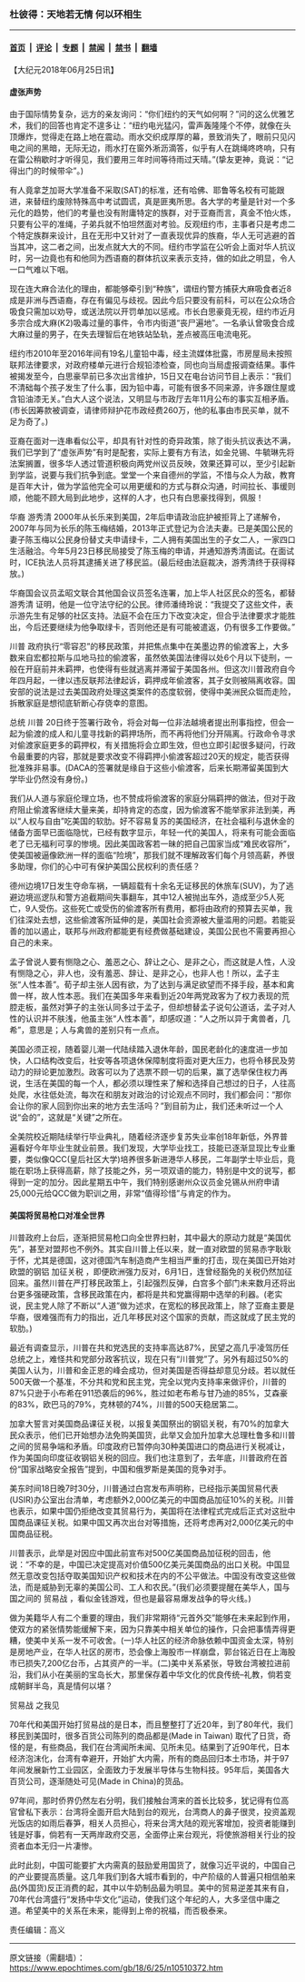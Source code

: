 ### 杜彼得：天地若无情 何以环相生

---

#### [首页](../../../..?n10510372) &nbsp;|&nbsp; [评论](../../../../../epoch-comment?n10510372) &nbsp;|&nbsp; [专题](../../../../../epoch-special?n10510372) &nbsp;|&nbsp; [禁闻](../../../../../epoch-news?n10510372) &nbsp;|&nbsp; [禁书](../../../../../books?n10510372) &nbsp;|&nbsp; [翻墙](https://github.com/gfw-breaker/nogfw/blob/master/README.md?n10510372)


<div class="post_content" id="artbody" itemprop="articleBody">
 <!-- article content begin -->
 <p>
  【大纪元2018年06月25日讯】
 </p>
 <h4>
  虚张声势
 </h4>
 <p>
  由于国际情势复杂，远方的亲友询问：“你们纽约的天气如何啊？”问的这么优雅艺术，我们的回答也肯定不遑多让：“纽约电光猛闪，雷声轰隆隆个不停，就像在头顶爆炸，觉得走在路上地在震动。雨水交织成厚厚的幕，景致消失了，眼前只见闪电之间的黑暗，无际无边，雨水打在窗外淅沥滴答，似乎有人在跳绳咚咚响，只有在雷公稍歇时才听得见，我们要用三年时间等待雨过天晴。”(挚友更神，竟说：“记得出门的时候带伞”。)
 </p>
 <p>
  有人竟拿芝加哥大学准备不采取(SAT)的标准，还有哈佛、耶鲁等名校有可能跟进，来替纽约废除特殊高中考试圆谎，真是匪夷所思。各大学的考量是针对一个多元化的趋势，他们的考量也没有附庸特定的族群，对于亚裔而言，真金不怕火炼，只要有公平的准绳，子弟兵就不怕坦然面对考验。反观纽约市，主事者只是考虑二个特定族群来设计，且在无形中又针对了一直表现优异的族裔，华人无可逃避的首当其冲，这二者之间，出发点就大大的不同。纽约市学监在公听会上面对华人抗议时，另一边竟也有和他同为西语裔的群体抗议来表示支持，做的如此之明显，令人一口气难以下咽。
 </p>
 <p>
  现在连大麻合法化的理由，都能够牵引到“种族”，谓纽约警方捕获大麻吸食者近8成是非洲与西语裔，存在有偏见与歧视。因此今后只要没有前科，可以在公众场合吸食只需加以劝导，或送法院以开罚单加以惩戒。市长白思豪竟无视，纽约市近月多宗合成大麻(K2)吸毒过量的事件，令市内街道“丧尸遍地”。一名承认曾吸食合成大麻过量的男子，在失去理智后在地铁站坠轨，差点被高压电流电死。
 </p>
 <p>
  纽约市2010年至2016年间有19名儿童铅中毒，经主流媒体批露，市房屋局未按照联邦法律要求，对政府楼单元进行合规铅漆检查，同也向当局虚报调查结果。事件被揭发至今，白思豪早前已多次出言维护，15日又在电台访问节目上表示：“我们不清础每个孩子发生了什么事，因为铅中毒，可能有很多不同来源，许多跟住屋或含铅油漆无关。”白大人这个说法，又明显与市政厅去年11月公布的事实互相矛盾。(市长因筹款被调查，请律师辩护花市政经费260万，他的私事由市民买单，就不足为奇了。)
 </p>
 <p>
  亚裔在面对一连串看似公平，却具有针对性的奇异政策，除了街头抗议表达不满，我们已学到了“虚张声势”有时是配套，实际上要有方有法，如金兑锡、牛毓琳先将法案搁置，很多华人透过管道积极向两党州议员反映，效果还算可以，至少引起新到学监，说要与我们抗争到底。堂堂一个来自德州的学监，不惜与众人为敌，教育是百年大计，做为学监他完全可以用更缓和的方式与群众沟通，时间拉长、事缓则顺，他能不顾大局到此地步，这样的人才，也只有白思豪找得到，佩服！
 </p>
 <p>
  华裔
  <ok href="https://www.epochtimes.com/gb/tag/%E6%B8%B8%E7%A7%80%E6%B8%85.html">
   游秀清
  </ok>
  2000年从长乐来到美国，2年后申请政治庇护被拒背上了递解令，2007年与同为长乐的陈玉梅结婚，2013年正式登记为合法夫妻。已是美国公民的妻子陈玉梅以公民身份替丈夫申请绿卡，二人拥有美国出生的子女二人，一家四口生活融洽。今年5月23日移民局接受了陈玉梅的申请，并通知游秀清面试。在面试时，ICE执法人员将其逮捕关进了移民监。(最后经由法庭裁决，游秀清终于获得释放。)
 </p>
 <p>
  华裔国会议员孟昭文联合其他国会议员签名连署，加上华人社区民众的签名，都替
  <ok href="https://www.epochtimes.com/gb/tag/%E6%B8%B8%E7%A7%80%E6%B8%85.html">
   游秀清
  </ok>
  证明，他是一位守法守纪的公民。律师潘绮玲说：“我提交了这些文件，表示游先生有足够的社区支持。法庭不会在压力下改变决定，但合乎法律要求才能胜出，今后还要继续为他争取绿卡，否则他还是有可能被遣返，仍有很多工作要做。”
 </p>
 <p>
  <ok href="https://www.epochtimes.com/gb/tag/%E5%B7%9D%E6%99%AE.html">
   川普
  </ok>
  政府执行“零容忍”的移民政策，并把焦点集中在美墨边界的偷渡客上，大多数来自宏都拉斯与瓜地马拉的偷渡客，虽然依美国法律得以处6个月以下徒刑，一般在开庭前并未羁押，也使得有些就逃离并滞留于美国各州。但这次川普政府自今年四月起，一律以违反联邦法律起诉，羁押成年偷渡客，其子女则被隔离收容。国安部的说法是过去美国政府处理这类案件的态度软弱，使得中美洲民众铤而走险，拆散家庭是想彻底斩断心存侥幸的意图。
 </p>
 <p>
  总统
  <ok href="https://www.epochtimes.com/gb/tag/%E5%B7%9D%E6%99%AE.html">
   川普
  </ok>
  20日终于签署行政令，将会对每一位非法越境者提出刑事指控，但会一起为偷渡的成人和儿童寻找新的羁押场所，而不再将他们分开隔离。行政命令寻求对偷渡家庭更多的羁押权，有关措施将会立即生效，但也立即引起很多疑问，行政令最重要的内容，那就是要求改变不得羁押小偷渡客超过20天的规定，能否获得批准殊非易事。(DACA的签署就是缘自于这些小偷渡客，后来长期滞留美国到大学毕业仍然没有身份。)
 </p>
 <p>
  我们从人道与家庭伦理立场，也不赞成将偷渡客的家庭分隔羁押的做法，但对于政府阻止偷渡客继续大量来美，却持肯定的态度，因为偷渡客不能举家非法到美，再以“人权与自由”吃美国的软肋。好不容易复苏的美国经济，在社会福利与退休金的储备方面早已面临隐忧，已经有数字显示，年轻一代的美国人，将来有可能会面临老了已无福利可享的惨境。因此美国政客若一昧的把自己国家当成“难民收容所”，使美国被逼像欧洲一样的面临“险境”，那我们就不理解政客们每个月领高薪，养很多助理，你们的心中可有保护美国公民权利的责任感？
 </p>
 <p>
  德州边境17日发生夺命车祸，一辆超载有十余名无证移民的休旅车(SUV)，为了逃避边境巡逻队和警方追截期间失事翻车，其中12人被抛出车外，造成至少5人死亡，9人受伤。这些死亡或受伤的偷渡客所有费用，都将由政府的预算去买单，我们往深处去想，这些偷渡客所延伸的是，美国社会资源被大量滥用的问题。若能妥善的加以遏止，联邦与州政府都能更有经费做基础建设，美国公民也不需要再担心自己的未来。
 </p>
 <p>
  孟子曾说人要有恻隐之心、羞恶之心、辞让之心、是非之心，而这就是人性，人没有恻隐之心，非人也，没有羞恶、辞让、是非之心，也非人也！所以，孟子主张“人性本善”。荀子却主张人因有欲，为了达到与满足欲望而不择手段，基本和禽兽一样，故人性本恶。我们在美国多年来看到近20年两党政客为了权力表现的荒腔走板，虽然对笋子的主张认同多过于孟子，但却想替孟子说句公道话，孟子对人性的认识并不肤浅，他虽主张“人性本善”，却感叹道：“人之所以异于禽兽者，几希”，意思是；人与禽兽的差别只有一点点。
 </p>
 <p>
  美国必须正视，随着婴儿潮一代陆续踏入退休年龄，国民老龄化的速度进一步加快，人口结构改变后，社安等各项退休保障制度将面对更大压力，也将令移民及劳动力的辩论更加激烈。政客可以为了选票不顾一切的后果，赢了选举保住权力再说，生活在美国的每一个人，都必须以理性来了解和选择自己想过的日子，人往高处爬，水往低处流，每次在和朋友对政治的讨论观点不同时，我们都会问：“那你会让你的家人回到你出来的地方去生活吗？”到目前为止，我们还未听过一个人说“会的”，这就是“关键”之所在。
 </p>
 <p>
  全美院校近期陆续举行毕业典礼，随着经济逐步复苏失业率创18年新低，外界普遍看好今年毕业生就业前景。我们发现，大学毕业找工，技能已逐渐显现比专业重要，类似像QCC(皇后社区大学)培养很多新进港华人移民，二年副学士毕业后，竟能在职场上获得高薪，除了技能之外，另一项双语的能力，特别是中文的说写，都得到一定的加分。因此星期五中午，我们特别感谢州众议员金兑锡从州府申请25,000元给QCC做为职训之用，非常“值得珍惜”与肯定的作为。
 </p>
 <h4>
  美国将贸易枪口对准全世界
 </h4>
 <p>
  川普政府上台后，逐渐把贸易枪口向全世界扫射，其中最大的原动力就是“美国优先”，甚至对盟邦也不例外。其实自川普上任以来，就一直对欧盟的贸易赤字耿耿于怀，尤其是德国，这对德国汽车制造商产生相当严重的打击，现在美国已开始对欧盟的钢铝
  <ok href="https://www.epochtimes.com/gb/tag/%E5%8A%A0%E5%BE%81%E5%85%B3%E7%A8%8E.html">
   加征关税
  </ok>
  ，即便欧洲强力反对，6月1日，连曾经豁免的关税仍然加征回来。虽然川普在严打移民政策上，引起强烈反弹，白宫多个部门未来数月还将出台更多强硬政策，含移民政策在内，都将是共和党赢得期中选举的利器。(老实说，民主党人除了不断以“人道”做为述求，在宽松的移民政策上，除了亚裔主要是华裔，很难强而有力的指出，近几年移民对这个国家的贡献，而这就成了民主党的软肋。)
 </p>
 <p>
  最近有调查显示，川普在共和党选民的支持率高达87%，民望之高几乎凌驾历任总统之上，难怪共和党部分政客抗议，现在只有“川普党”了。另外有超过50%的美国人认为，川普和金正恩的峰会成功，但对美国是否得益却意见分歧。若以就任500天做一个基准，不分共和党和民主党，完全以党内支持率来做评价，川普的87%只逊于小布希在911恐袭后的96%，胜过如老布希与甘乃迪的85%，艾森豪的83%，欧巴马的79%，克林顿的74%，川普的500天稳居第二。
 </p>
 <p>
  加拿大誓言对美国商品课征关税，以报复美国祭出的钢铝关税，有70%的加拿大民众表示，他们已开始想办法免购美国货，此举又会加升加拿大总理杜鲁多和川普之间的贸易争端和矛盾。印度政府已暂停向30种美国进口的商品进行关税减让，作为美国向印度征收钢铝关税的回应。我们也注意到了，去年底，川普政府在首份“国家战略安全报告”提到，中国和俄罗斯是美国的竞争对手。
 </p>
 <p>
  美东时间18日晚7时30分，川普通过白宫发布声明称，已经指示美国贸易代表(USIR)办公室出台清单，考虑额外2,000亿美元的中国商品加征10%的关税。川普也表示，如果中国仍拒绝改变其贸易行为，美国将在法律程式完成后正式对这批中国商品课征关税。如果中国又再次出台对等措施，还将考虑再对2,000亿美元的中国商品征税。
 </p>
 <p>
  川普表示，此举是对因应中国此前宣布对500亿美国商品加征税的回击，他说：“不幸的是，中国已决定提高对价值500亿美元美国商品的出口关税。中国显然无意改变包括夺取美国知识产权和技术在内的不公平做法。中国没有改变这些做法，而是威胁到无辜的美国公司、工人和农民。”(我们必须要提醒在美华人，国与国之间的
  <ok href="https://www.epochtimes.com/gb/tag/%E8%B4%B8%E6%98%93%E6%88%98.html">
   贸易战
  </ok>
  ，看似金钱游戏，但也是最容易爆发战争的导火线。)
 </p>
 <p>
  做为美籍华人有二个重要的理由，我们非常期待“元首外交”能够在未来起到作用，使双方的紧张情势能缓解下来，因为只靠美中相关单位的操作，只会把事情弄得更糟，使美中关系一发不可收舍。(一)华人社区的经济命脉依赖中国资金太深，特别是房地产业，在华人社区的房市，恐会像上海股市一样崩盘，郭台铭近日在上海股市已损失7,200亿台币，占其资产的一半。(二)美中关系紧张，导致台湾被拉进前沿，我们从小在美丽的宝岛长大，那里保存着中华文化的优良传统–礼教，倘若变成朝鲜半岛，真是情何以堪？
 </p>
 <p>
  <ok href="https://www.epochtimes.com/gb/tag/%E8%B4%B8%E6%98%93%E6%88%98.html">
   贸易战
  </ok>
  之我见
 </p>
 <p>
  70年代和美国开始打贸易战的是日本，而且整整打了近20年，到了80年代，我们移民到美国时，很多百货公司陈列的商品都是(Made in Taiwan) 取代了日货，奇怪的是，有些商品，我们在台湾闻所未闻、见所未见。结果到了近90年代，日本经济泡沫化，台湾有幸避开，开始扩大内需，所有的商品回归本土市场，并于97年间发展新竹工业园区，全面致力于发展半导体与生物科技。95年后，美国各大百货公司，逐渐随处可见(Made in China)的货品。
 </p>
 <p>
  97年间，那时侨界仍然左右分明，我们接触台湾来的首长比较多，犹记得有位高官曾私下表示：台湾将全面开启大陆到台的观光，台湾商人的鼻子很灵，投资盖观光饭店的如雨后春笋，相关人员担心，将来台湾大陆的观光客增加，投资者能赚到钱是好事，倘若有一天两岸政府交恶，全面停止来台观光，将使旅游相关行业的投资者血本无归一片凄惨。
 </p>
 <p>
  此时此刻，中国可能要扩大内需真的鼓励爱用国货了，就像习近平说的，中国自己的产业要提高质量。这几年我们到各大城市看到的，中产阶级的人普遍只相信舶来品(外国货)反正消费的起，其中以牛奶制品最为明显。美中的贸易逆差其来有自，70年代台湾盛行“发扬中华文化”运动，使我们这个年纪的人，大多坚信中庸之道。希望美中的关系在未来，能得到上帝的祝福，而否极泰来。
 </p>
 <p>
  责任编辑：高义
 </p>
 <!-- article content end -->
 <div id="below_article_ad">
 </div>
</div>


---

原文链接（需翻墙）：https://www.epochtimes.com/gb/18/6/25/n10510372.htm